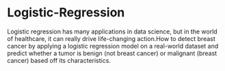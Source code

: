# Logistic-Regression
Logistic regression has many applications in data science, but in the world of healthcare, it can really drive life-changing action.How to detect breast cancer by applying a logistic regression model on a real-world dataset and predict whether a tumor is benign (not breast cancer) or malignant (breast cancer) based off its characteristics.
